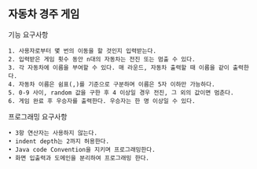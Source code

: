 자동차 경주 게임  
 -  
  
  
기능 요구사항   
 
    1. 사용자로부터 몇 번의 이동을 할 것인지 입력받는다.  
    2. 입력받은 게임 횟수 동안 n대의 자동차는 전진 또는 멈출 수 있다.    
    3. 각 자동차에 이름을 부여할 수 있다. 매 라운드, 자동차 출력할 때 이름을 같이 출력한다.   
    4. 자동차 이름은 쉼표(,)를 기준으로 구분하며 이름은 5자 이하만 가능하다.  
    5. 0-9 사이, random 값을 구한 후 4 이상일 경우 전진, 그 외의 값이면 멈춘다.  
    6. 게임 완료 후 우승자를 출력한다. 우승자는 한 명 이상일 수 있다.  
  
  
 프로그래밍 요구사항  
  
    • 3항 연산자는 사용하지 않는다.  
    • indent depth는 2까지 허용한다.  
    • Java code Convention을 지키며 프로그래밍한다.  
    • 화면 입출력과 도메인을 분리하여 프로그래밍 한다.  